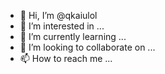 - 👋 Hi, I’m @qkaiulol
- 👀 I’m interested in ...
- 🌱 I’m currently learning ...
- 💞️ I’m looking to collaborate on ...
- 📫 How to reach me ...

<!---
qkaiulol/qkaiulol is a ✨ special ✨ repository because its `README.md` (this file) appears on your GitHub profile.
You can click the Preview link to take a look at your changes.
--->
